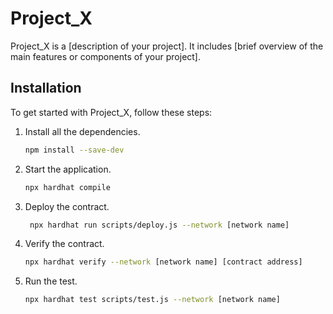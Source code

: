 # Project_X

Project_X is a [description of your project]. It includes [brief overview of the main features or components of your project].

## Installation

To get started with Project_X, follow these steps:


1. Install all the dependencies.
    
    ```bash
    npm install --save-dev
    ```
2. Start the application.
    
    ```bash
    npx hardhat compile
    ```
3. Deploy the contract.
    
    ```bash
     npx hardhat run scripts/deploy.js --network [network name]
    ```

4. Verify the contract.
    
    ```bash
    npx hardhat verify --network [network name] [contract address]
    ```

5. Run the test.
    
    ```bash
    npx hardhat test scripts/test.js --network [network name]
    ```



